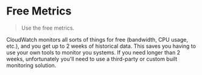 # Free Metrics

> Use the free metrics.

CloudWatch monitors all sorts of things for free (bandwidth, CPU usage, etc.), and you get up to 2 weeks of historical data. This saves you having to use your own tools to monitor you systems. If you need longer than 2 weeks, unfortunately you'll need to use a third-party or custom built monitoring solution.